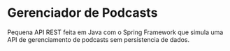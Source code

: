 <h1>Gerenciador de Podcasts</h1>

Pequena API REST feita em Java com o Spring Framework que simula uma API de gerenciamento de podcasts sem persistencia de dados.